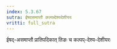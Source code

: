 ```yaml
---
index: 5.3.67
sutra: ईषदसमाप्तौ कल्पब्देश्यदेशीयरः
vritti: full_sutra
---
```


ईषद्-असमाप्तौ प्रातिपदिकात् तिङः च कल्पप्-देश्य-देशीयरः 